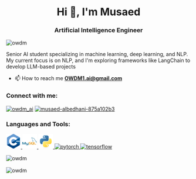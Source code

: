 <h1 align="center">Hi 👋, I'm Musaed</h1>
<h3 align="center">Artificial Intelligence Engineer</h3>

<p align="left"> <img src="https://komarev.com/ghpvc/?username=owdm&label=Profile%20views&color=0e75b6&style=flat" alt="owdm" /> </p>

Senior AI student specializing in machine learning, deep learning, and NLP. My current focus is on NLP, and I'm exploring frameworks like LangChain to develop LLM-based projects

- 📫 How to reach me **OWDM1.ai@gmail.com**


<h3 align="left">Connect with me:</h3>
<p align="left">
<a href="https://twitter.com/owdm_ai" target="blank"><img align="center" src="https://raw.githubusercontent.com/rahuldkjain/github-profile-readme-generator/master/src/images/icons/Social/twitter.svg" alt="owdm_ai" height="30" width="40" /></a>
<a href="https://linkedin.com/in/musaed-albedhani-875a102b3" target="blank"><img align="center" src="https://raw.githubusercontent.com/rahuldkjain/github-profile-readme-generator/master/src/images/icons/Social/linked-in-alt.svg" alt="musaed-albedhani-875a102b3" height="30" width="40" /></a>
</p>

<h3 align="left">Languages and Tools:</h3>
<p align="left"> <a href="https://www.w3schools.com/cpp/" target="_blank" rel="noreferrer"> <img src="https://raw.githubusercontent.com/devicons/devicon/master/icons/cplusplus/cplusplus-original.svg" alt="cplusplus" width="40" height="40"/> </a> <a href="https://www.mysql.com/" target="_blank" rel="noreferrer"> <img src="https://raw.githubusercontent.com/devicons/devicon/master/icons/mysql/mysql-original-wordmark.svg" alt="mysql" width="40" height="40"/> </a> <a href="https://www.python.org" target="_blank" rel="noreferrer"> <img src="https://raw.githubusercontent.com/devicons/devicon/master/icons/python/python-original.svg" alt="python" width="40" height="40"/> </a> <a href="https://pytorch.org/" target="_blank" rel="noreferrer"> <img src="https://www.vectorlogo.zone/logos/pytorch/pytorch-icon.svg" alt="pytorch" width="40" height="40"/> </a> <a href="https://www.tensorflow.org" target="_blank" rel="noreferrer"> <img src="https://www.vectorlogo.zone/logos/tensorflow/tensorflow-icon.svg" alt="tensorflow" width="40" height="40"/> </a> </p>

<p><img align="center" src="https://github-readme-stats.vercel.app/api/top-langs?username=owdm&show_icons=true&locale=en&layout=compact" alt="owdm" /></p>

<p><img align="center" src="https://github-readme-streak-stats.herokuapp.com/?user=owdm&" alt="owdm" /></p>
